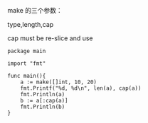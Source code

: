 make 的三个参数：

type,length,cap

cap must be re-slice and use

```
package main

import "fmt"

func main(){
	a := make([]int, 10, 20)
	fmt.Printf("%d, %d\n", len(a), cap(a))
	fmt.Println(a)
	b := a[:cap(a)]
	fmt.Println(b)
}
```
